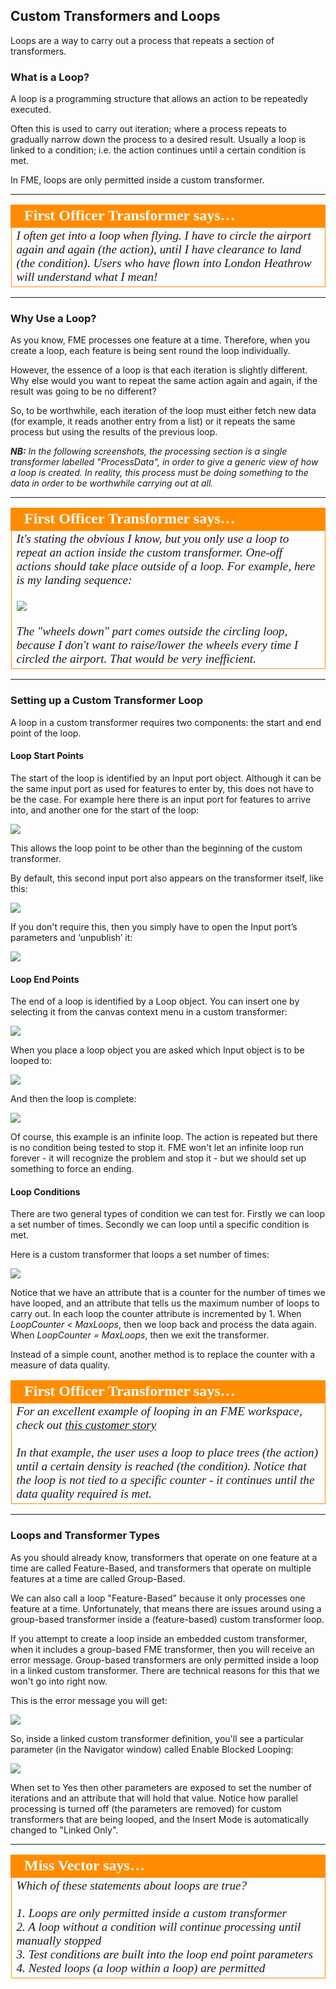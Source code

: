 ## Custom Transformers and Loops ##

Loops are a way to carry out a process that repeats a section of transformers.

### What is a Loop? ###

A loop is a programming structure that allows an action to be repeatedly executed.

Often this is used to carry out iteration; where a process repeats to gradually narrow down the process to a desired result. Usually a loop is linked to a condition; i.e. the action continues until a certain condition is met.

In FME, loops are only permitted inside a custom transformer.

---

<table style="border-spacing: 0px">
<tr>
<td style="vertical-align:middle;background-color:darkorange;border: 2px solid darkorange">
<i class="fa fa-quote-left fa-lg fa-pull-left fa-fw" style="color:white;padding-right: 12px;vertical-align:text-top"></i>
<span style="color:white;font-size:x-large;font-weight: bold;font-family:serif">First Officer Transformer says…</span>
</td>
</tr>

<tr>
<td style="border: 1px solid darkorange">
<span style="font-family:serif; font-style:italic; font-size:larger">
I often get into a loop when flying. I have to circle the airport again and again (the action), until I have clearance to land (the condition). Users who have flown into London Heathrow will understand what I mean!
</span>
</td>
</tr>
</table>

---

### Why Use a Loop? ###

As you know, FME processes one feature at a time. Therefore, when you create a loop, each feature is being sent round the loop individually. 

However, the essence of a loop is that each iteration is slightly different. Why else would you want to repeat the same action again and again, if the result was going to be no different?

So, to be worthwhile, each iteration of the loop must either fetch new data (for example, it reads another entry from a list) or it repeats the same process but using the results of the previous loop.

***NB:*** *In the following screenshots, the processing section is a single transformer labelled "ProcessData", in order to give a generic view of how a loop is created. In reality, this process must be doing something to the data in order to be worthwhile carrying out at all.*


---

<table style="border-spacing: 0px">
<tr>
<td style="vertical-align:middle;background-color:darkorange;border: 2px solid darkorange">
<i class="fa fa-quote-left fa-lg fa-pull-left fa-fw" style="color:white;padding-right: 12px;vertical-align:text-top"></i>
<span style="color:white;font-size:x-large;font-weight: bold;font-family:serif">First Officer Transformer says…</span>
</td>
</tr>

<tr>
<td style="border: 1px solid darkorange">
<span style="font-family:serif; font-style:italic; font-size:larger">
It's stating the obvious I know, but you only use a loop to repeat an action inside the custom transformer. One-off actions should take place outside of a loop. For example, here is my landing sequence:
<br><br><img src="./Images/Img3.56.CTFOTransformerLandingProcedure.png">
<br><br>The "wheels down" part comes outside the circling loop, because I don't want to raise/lower the wheels every time I circled the airport. That would be very inefficient.
</span>
</td>
</tr>
</table>

---

### Setting up a Custom Transformer Loop ###

A loop in a custom transformer requires two components: the start and end point of the loop.

#### Loop Start Points ####
The start of the loop is identified by an Input port object. Although it can be the same input port as used for features to enter by, this does not have to be the case. For example here there is an input port for features to arrive into, and another one for the start of the loop:

![](./Images/Img3.50.CTLoopInputPort.png)

This allows the loop point to be other than the beginning of the custom transformer.

By default, this second input port also appears on the transformer itself, like this:

![](./Images/Img3.51.CTLoopInputPortOnCanvas.png)

If you don't require this, then you simply have to open the Input port’s parameters and ‘unpublish’ it:

![](./Images/Img3.52.CTLoopInputPortUnpublish.png)


#### Loop End Points ####

The end of a loop is identified by a Loop object. You can insert one by selecting it from the canvas context menu in a custom transformer:

![](./Images/Img3.53.CTInsertLoop.png)

When you place a loop object you are asked which Input object is to be looped to:

![](./Images/Img3.54.CTInsertLoopSelectInput.png)

And then the loop is complete:

![](./Images/Img3.55.CTCompletedLoop.png)

Of course, this example is an infinite loop. The action is repeated but there is no condition being tested to stop it. FME won't let an infinite loop run forever - it will recognize the problem and stop it - but we should set up something to force an ending. 


#### Loop Conditions ####

There are two general types of condition we can test for. Firstly we can loop a set number of times. Secondly we can loop until a specific condition is met.

Here is a custom transformer that loops a set number of times:

![](./Images/Img3.57.CTLoopCounterCondition.png)

Notice that we have an attribute that is a counter for the number of times we have looped, and an attribute that tells us the maximum number of loops to carry out. In each loop the counter attribute is incremented by 1. When *LoopCounter < MaxLoops*, then we loop back and process the data again. When *LoopCounter = MaxLoops*, then we exit the transformer.

Instead of a simple count, another method is to replace the counter with a measure of data quality.

<table style="border-spacing: 0px">
<tr>
<td style="vertical-align:middle;background-color:darkorange;border: 2px solid darkorange">
<i class="fa fa-quote-left fa-lg fa-pull-left fa-fw" style="color:white;padding-right: 12px;vertical-align:text-top"></i>
<span style="color:white;font-size:x-large;font-weight: bold;font-family:serif">First Officer Transformer says…</span>
</td>
</tr>

<tr>
<td style="border: 1px solid darkorange">
<span style="font-family:serif; font-style:italic; font-size:larger">
For an excellent example of looping in an FME workspace, check out <a href="http://www.fme.ly/LoopExample">this customer story</a>
<br><br>In that example, the user uses a loop to place trees (the action) until a certain density is reached (the condition). Notice that the loop is not tied to a specific counter - it continues until the data quality required is met.
</span>
</td>
</tr>
</table>

---

### Loops and Transformer Types ###

As you should already know, transformers that operate on one feature at a time are called Feature-Based, and transformers that operate on multiple features at a time are called Group-Based.

We can also call a loop "Feature-Based" because it only processes one feature at a time. Unfortunately, that means there are issues around using a group-based transformer inside a (feature-based) custom transformer loop. 

If you attempt to create a loop inside an embedded custom transformer, when it includes a group-based FME transformer, then you will receive an error message. Group-based transformers are only permitted inside a loop in a linked custom transformer. There are technical reasons for this that we won't go into right now.

This is the error message you will get:

![](./Images/Img3.58.CTLoopWithBlockingMessage.png)

So, inside a linked custom transformer definition, you'll see a particular parameter (in the Navigator window) called Enable Blocked Looping:

![](./Images/Img3.59.CTLoopWithBlockingParameter.png)

When set to Yes then other parameters are exposed to set the number of iterations and an attribute that will hold that value. Notice how parallel processing is turned off (the parameters are removed) for custom transformers that are being looped, and the Insert Mode is automatically changed to "Linked Only".

---

<table style="border-spacing: 0px">
<tr>
<td style="vertical-align:middle;background-color:darkorange;border: 2px solid darkorange">
<i class="fa fa-quote-left fa-lg fa-pull-left fa-fw" style="color:white;padding-right: 12px;vertical-align:text-top"></i>
<span style="color:white;font-size:x-large;font-weight: bold;font-family:serif">Miss Vector says…</span>
</td>
</tr>

<tr>
<td style="border: 1px solid darkorange">
<span style="font-family:serif; font-style:italic; font-size:larger">
Which of these statements about loops are true?
<br><br>1. Loops are only permitted inside a custom transformer
<br>2. A loop without a condition will continue processing until manually stopped
<br>3. Test conditions are built into the loop end point parameters
<br>4. Nested loops (a loop within a loop) are permitted
</span>
</td>
</tr>
</table>


